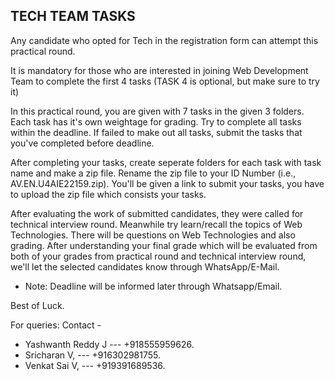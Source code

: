 ## TECH TEAM TASKS

Any candidate who opted for Tech in the registration form can attempt this practical round.


It is mandatory for those who are interested in joining Web Development Team to complete the first 4 tasks (TASK 4 is optional, but make sure to try it)

In this practical round, you are given with 7 tasks in the given 3 folders. 
Each task has it's own weightage for grading. 
Try to complete all tasks within the deadline. If failed to make out all tasks, submit the tasks that you've completed before deadline.

After completing your tasks, create seperate folders for each task with task name and make a zip file. Rename the zip file to your ID Number (i.e., AV.EN.U4AIE22159.zip). You'll be given a link to submit your tasks, you have to upload the zip file which consists your tasks.

After evaluating the work of submitted candidates, they were called for technical interview round. Meanwhile try learn/recall the topics of Web Technologies. There will be questions on Web Technologies and also grading.
After understanding your final grade which will be evaluated from both of your grades from practical round and technical interview round, we'll let the selected candidates know through WhatsApp/E-Mail.

- Note: Deadline will be informed later through Whatsapp/Email.

Best of Luck.

For queries:
Contact -

- Yashwanth Reddy J ---	+918555959626.
- Sricharan V,	  ---	+916302981755.
- Venkat Sai V,	  ---	+919391689536.


